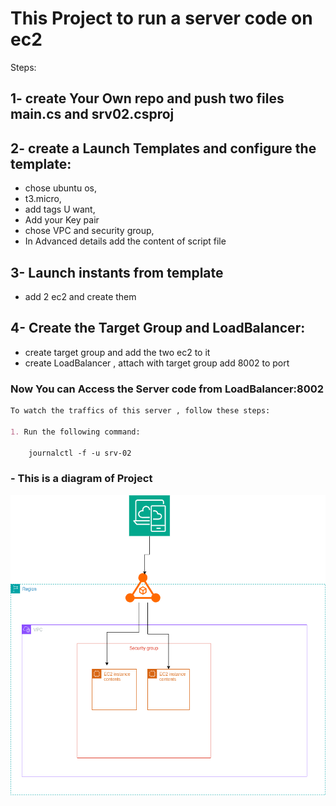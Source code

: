 # This Project to run a server code on ec2 
Steps:
## 1- create Your Own repo and push two files  main.cs and srv02.csproj
## 2- create a Launch Templates  and configure the template:
-    chose ubuntu os,
-    t3.micro,
-    add tags U want,
-    Add your Key pair 
-    chose VPC and security group,  
-    In Advanced details add the content of script file 
## 3-   Launch instants from  template 
-    add 2 ec2 and create them  
## 4- Create the Target Group and LoadBalancer:
- create target group and add the two ec2 to it 
- create LoadBalancer , attach with target group add 8002 to port 

###  Now  You can Access the Server code from LoadBalancer:8002
```markdown
To watch the traffics of this server , follow these steps:

1. Run the following command:
  
    journalctl -f -u srv-02
``` 

### - This is a diagram of Project 

![The diagram of projcts](https://github.com/khaledhawil/srv-02/blob/master/Untitled%20Diagram.drawio.png)
